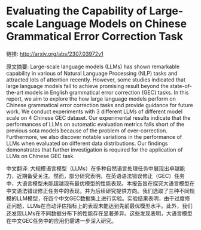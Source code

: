 # Evaluating the Capability of Large-scale Language Models on Chinese Grammatical Error Correction Task

链接: http://arxiv.org/abs/2307.03972v1

原文摘要:
Large-scale language models (LLMs) has shown remarkable capability in various
of Natural Language Processing (NLP) tasks and attracted lots of attention
recently. However, some studies indicated that large language models fail to
achieve promising result beyond the state-of-the-art models in English
grammatical error correction (GEC) tasks. In this report, we aim to explore the
how large language models perform on Chinese grammatical error correction tasks
and provide guidance for future work. We conduct experiments with 3 different
LLMs of different model scale on 4 Chinese GEC dataset. Our experimental
results indicate that the performances of LLMs on automatic evaluation metrics
falls short of the previous sota models because of the problem of
over-correction. Furthermore, we also discover notable variations in the
performance of LLMs when evaluated on different data distributions. Our
findings demonstrates that further investigation is required for the
application of LLMs on Chinese GEC task.

中文翻译:
大规模语言模型（LLMs）在多种自然语言处理任务中展现出卓越能力，近期备受关注。然而，部分研究表明，在英语语法错误修正（GEC）任务中，大语言模型未能超越现有最优模型的性能表现。本报告旨在探究大语言模型在中文语法错误修正任务中的表现，并为后续研究提供方向。我们选取了三种不同规模的LLM模型，在四个中文GEC数据集上进行实验。实验结果表明，由于过度修正问题，LLMs在自动评估指标上的表现未能达到先前最优模型水平。此外，我们还发现LLMs在不同数据分布下的性能存在显著差异。这些发现表明，大语言模型在中文GEC任务中的应用仍需进一步深入研究。
